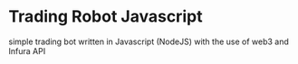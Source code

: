 # Trading Robot Javascript
simple trading bot written in Javascript (NodeJS) with the use of web3 and Infura API
